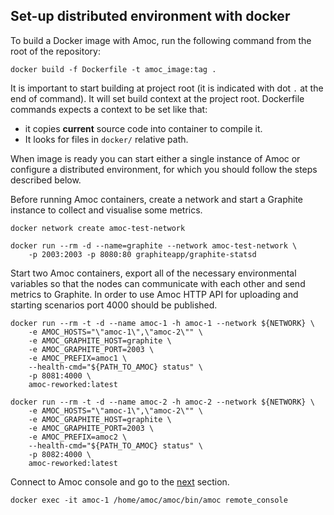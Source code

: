 ## Set-up distributed environment with docker

To build a Docker image with Amoc, run the following command from the root of
the repository:
```
docker build -f Dockerfile -t amoc_image:tag .
```
It is important to start building at project root
(it is indicated with dot `.` at the end of command).
It will set build context at the project root.
Dockerfile commands expects a context to be set like that:
 - it copies **current** source code into container to compile it.
 - It looks for files in `docker/` relative path.

When image is ready you can start either a single instance of Amoc or configure a distributed environment,
for which you should follow the steps described below.

Before running Amoc containers, create a network and start a Graphite instance to collect and visualise some metrics.
```
docker network create amoc-test-network

docker run --rm -d --name=graphite --network amoc-test-network \
    -p 2003:2003 -p 8080:80 graphiteapp/graphite-statsd
```
Start two Amoc containers, export all of the necessary environmental variables so that the nodes can communicate with each other and send metrics to Graphite.
In order to use Amoc HTTP API for uploading and starting scenarios port 4000 should be published.
```
docker run --rm -t -d --name amoc-1 -h amoc-1 --network ${NETWORK} \
    -e AMOC_HOSTS="\"amoc-1\",\"amoc-2\"" \
    -e AMOC_GRAPHITE_HOST=graphite \
    -e AMOC_GRAPHITE_PORT=2003 \
    -e AMOC_PREFIX=amoc1 \
    --health-cmd="${PATH_TO_AMOC} status" \
    -p 8081:4000 \
    amoc-reworked:latest

docker run --rm -t -d --name amoc-2 -h amoc-2 --network ${NETWORK} \
    -e AMOC_HOSTS="\"amoc-1\",\"amoc-2\"" \
    -e AMOC_GRAPHITE_HOST=graphite \
    -e AMOC_GRAPHITE_PORT=2003 \
    -e AMOC_PREFIX=amoc2 \
    --health-cmd="${PATH_TO_AMOC} status" \
    -p 8082:4000 \
    amoc-reworked:latest
```

Connect to Amoc console and go to the [next](doc/distributed-run.md) section.
```
docker exec -it amoc-1 /home/amoc/amoc/bin/amoc remote_console
